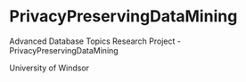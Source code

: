 # PrivacyPreservingDataMining
Advanced Database Topics Research Project - PrivacyPreservingDataMining

University of Windsor

